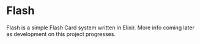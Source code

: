 # Flash

Flash is a simple Flash Card system written in Elixir. More info coming later as development on this project progresses.
